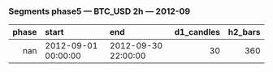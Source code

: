### Segments phase5 — BTC_USD 2h — 2012-09

|   phase | start               | end                 |   d1_candles |   h2_bars |
|--------:|:--------------------|:--------------------|-------------:|----------:|
|     nan | 2012-09-01 00:00:00 | 2012-09-30 22:00:00 |           30 |       360 |